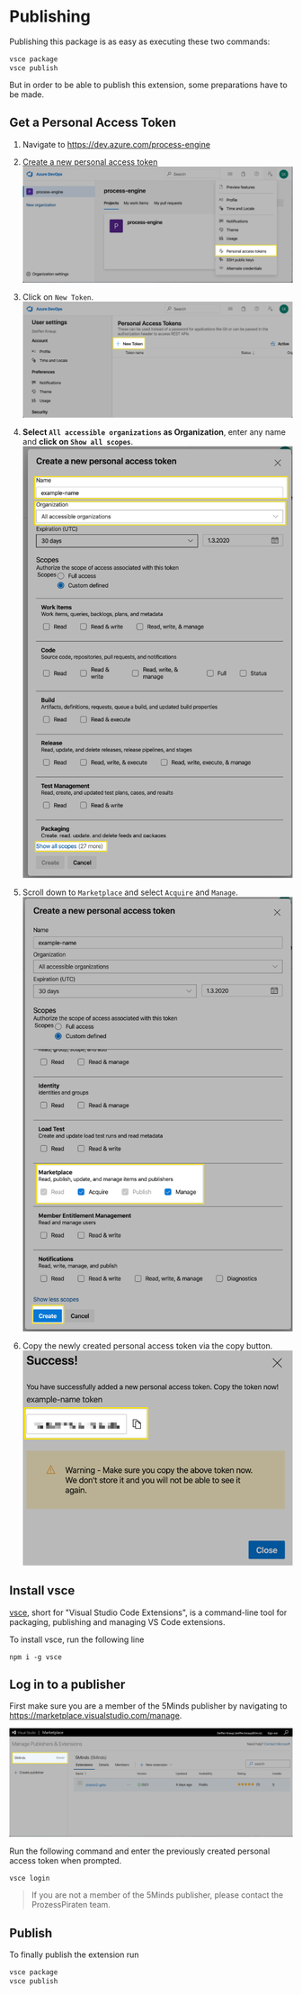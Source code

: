 # Publishing

Publishing this package is as easy as executing these two commands:

```
vsce package
vsce publish
```

But in order to be able to publish this extension, some preparations have to be made.

## Get a Personal Access Token

1. Navigate to https://dev.azure.com/process-engine

1. [Create a new personal access token](https://dev.azure.com/process-engine/_usersSettings/tokens)
![](assets/1_Azure-Menu-PAT.png)

1. Click on `New Token`.
![](assets/2_Azure-PAT-NewToken.png)

1. **Select `All accessible organizations` as Organization**, enter any name and **click on `Show all scopes`**.
![](assets/3_PAT-NewToken-Main.png)

1. Scroll down to `Marketplace` and select `Acquire` and `Manage`.
![](assets/4_PAT-NewToken-Scopes.png)

1. Copy the newly created personal access token via the copy button.
![](assets/5_PAT-NewToken-CopyToken.png)

## Install vsce

[vsce](https://github.com/microsoft/vscode-vsce), short for "Visual Studio Code Extensions", is a command-line tool for packaging, publishing and managing VS Code extensions.

To install vsce, run the following line
```
npm i -g vsce
```

## Log in to a publisher

First make sure you are a member of the 5Minds publisher by navigating to https://marketplace.visualstudio.com/manage.

![](assets/6_Azure-ManagePublisher.png)

Run the following command and enter the previously created personal access token when prompted.

```
vsce login
```

> If you are not a member of the 5Minds publisher, please contact the ProzessPiraten team.

## Publish

To finally publish the extension run

```
vsce package
vsce publish
```
